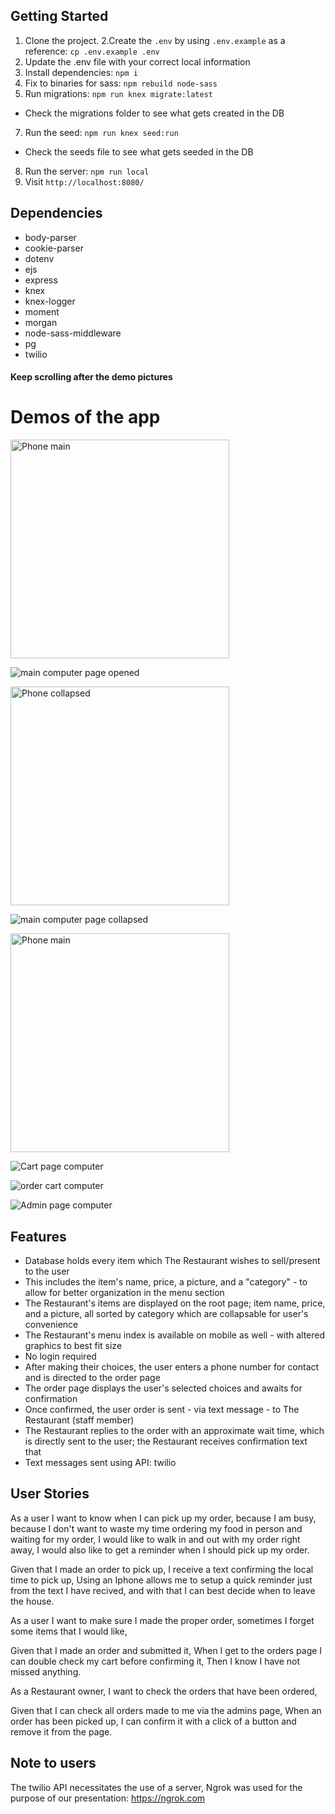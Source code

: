 ## Getting Started

1. Clone the project.
2.Create the `.env` by using `.env.example` as a reference: `cp .env.example .env`
3. Update the .env file with your correct local information
4. Install dependencies: `npm i`
5. Fix to binaries for sass: `npm rebuild node-sass`
6. Run migrations: `npm run knex migrate:latest`
  - Check the migrations folder to see what gets created in the DB
7. Run the seed: `npm run knex seed:run`
  - Check the seeds file to see what gets seeded in the DB
8. Run the server: `npm run local`
9. Visit `http://localhost:8080/`

## Dependencies
- body-parser
- cookie-parser
- dotenv
- ejs
- express
- knex
- knex-logger
- moment
- morgan
- node-sass-middleware
- pg
- twilio

#### Keep scrolling after the demo pictures

# Demos of the app 

<img src="https://github.com/MikaelAbehsera/food_app/blob/master/media/phone_main1.jpg" alt="Phone main" width="350" >

![main computer page opened](https://github.com/MikaelAbehsera/food_app/blob/master/media/computer_main1.png)

<img src="https://github.com/MikaelAbehsera/food_app/blob/master/media/phone_main.jpg" alt="Phone collapsed" width="350" >

![main computer page collapsed](https://github.com/MikaelAbehsera/food_app/blob/master/media/computer_main.png)

<img src="https://github.com/MikaelAbehsera/food_app/blob/master/media/phone_cart.jpg" alt="Phone main" width="350">

![Cart page computer](https://github.com/MikaelAbehsera/food_app/blob/master/media/computer_cart.png)

![order cart computer](https://github.com/MikaelAbehsera/food_app/blob/master/media/order_confirmed.png)

![Admin page computer](https://github.com/MikaelAbehsera/food_app/blob/master/media/admin_page.png)

## Features

- Database holds every item which The Restaurant wishes to sell/present to the user
- This includes the item's name, price, a picture, and a "category" - to allow for better organization in the menu section
- The Restaurant's items are displayed on the root page; item name, price, and a picture, all sorted by category which are collapsable for user's convenience 
- The Restaurant's menu index is available on mobile as well - with altered graphics to best fit size
- No login required
- After making their choices, the user enters a phone number for contact and is directed to the order page
- The order page displays the user's selected choices and awaits for confirmation
- Once confirmed, the user order is sent - via text message - to The Restaurant (staff member)
- The Restaurant replies to the order with an approximate wait time, which is directly sent to the user; the Restaurant receives confirmation text that
- Text messages sent using API: twilio


## User Stories

As a user
I want to know when I can pick up my order,
because I am busy,
because I don't want to waste my time ordering my food in person and waiting for my order,
I would like to walk in and out with my order right away,
I would also like to get a reminder when I should pick up my order.

Given that I made an order to pick up,
I receive a text confirming the local time to pick up, 
Using an Iphone allows me to setup a quick reminder just from the text I have recived,
and with that I can best decide when to leave the house.


As a user
I want to make sure I made the proper order,
sometimes I forget some items that I would like,

Given that I made an order and submitted it,
When I get to the orders page I can double check my cart before confirming it,
Then I know I have not missed anything.


As a Restaurant owner,
I want to check the orders that have been ordered,

Given that I can check all orders made to me via the admins page,
When an order has been picked up,
I can confirm it with a click of a button and remove it from the page.

## Note to users

The twilio API necessitates the use of a server, Ngrok was used for the purpose of our presentation:
https://ngrok.com
